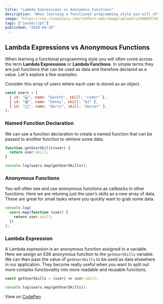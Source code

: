 ```yaml
---
title: "Lambda Expressions vs Anonymous Functions"
description: "When learning a functional programming style you will often come across the term Lambda Expressions or Lambda Functions. In simple terms they are just functions that can be used as data and therefore declared as a value. Let's explore a few examples."
image: “https://res.cloudinary.com/redfern-web/image/upload/v1598687340/redfern-dev/png/LambdaVsAnonymous.png”
tags: ["JavaScript"]
published: "2020-08-29"
---
```


## Lambda Expressions vs Anonymous Functions

When learning a functional programming style you will often come across the term **Lambda Expressions** or **Lambda Functions**. In simple terms they are just functions that can be used as data and therefore declared as a value. Let's explore a few examples.

Consider this array of users where each user is stored as an object.

```js
const users = [
  { id: "💻", name: "Gareth", skill: "coder" },
  { id: "🎧", name: "Danny", skill: "DJ" },
  { id: "🕺🏼", name: "Barry", skill: "dancer" },
];
```

### Named Function Declaration

We can use a function declaration to create a named function that can be passed to another function to retrieve some data.

```js
function getUserSkills(user) {
  return user.skill;
}

console.log(users.map(getUserSkills));
```

### Anonymous Functions

You will often see and use anonymous functions as callbacks in other functions. Here we are retuning just the user’s skills as a new array of data. These are great for small tasks where you quickly want to grab some data.

```js
console.log(
  users.map(function (user) {
    return user.skill;
  })
);
```

### Lambda Expression

A Lambda expression is an anonymous function assigned to a variable. Here we assign an ES6 anonymous function to the `getUserSkills` variable. We can then pass the value of `getUserSkills` to be used as data elsewhere in our application. They become really useful when you want to split out more complex functionality into more readable and reusable functions.

```js
const getUserSkills = (user) => user.skill;

console.log(users.map(getUserSkills));
```

View on [CodePen](https://codepen.io/garethredfern/pen/JjXJWgK)
